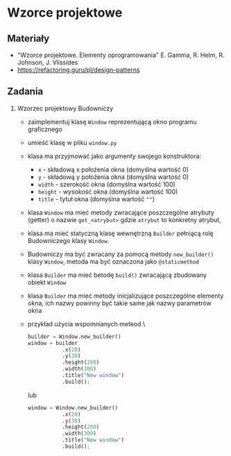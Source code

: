 # Wzorce projektowe

## Materiały
* "Wzorce projektowe. Elementy oprogramowania" E. Gamma, R. Helm, R. Johnson, J. Vlissides
* https://refactoring.guru/pl/design-patterns

## Zadania
1. Wzorzec projektowy Budowniczy
    * zaimplementuj klasę `Window` reprezentującą okno programu graficznego
    * umieść klasę w pliku `window.py`
    * klasa ma przyjmować jako argumenty swojego konstruktora:
        * `x` - składową x położenia okna (domyślna wartość 0)
        * `y` - składową y położenia okna (domyślna wartość 0)
        * `width` - szerokość okna (domyślna wartość 100)
        * `height` - wysokość okna (domyślna wartość 100)
        * `title` - tytuł okna (domyślna wartość `""`)
    * klasa `Window` ma mieć metody zwracające poszczególne atrybuty (getter) o nazwie `get_<atrybut>` gdzie `atrybut` to konkretny atrybut,
    * klasa ma mieć statyczną klasę wewnętrzną `Builder` pełniącą rolę Budowniczego klasy `Window`.
    * Budowniczy ma być zwracany za pomocą metody `new_builder()` klasy `Window`, metoda ma być oznaczona jako `@staticmethod`
    * klasa `Builder` ma mieć betodę `build()` zwracającą zbudowany obiekt `Window`
    * klasa `Builder` ma mieć metody inicjalizujące poszczególne elementy okna, ich nazwy powinny być takie same jak nazwy parametrów okna
    * przykład użycia wspomnianych meteod \

      ```python
      builder = Window.new_builder()
      window = builder
                 .x(20)
                 .y(30)
                 .height(200)
                 .width(300)
                 .title("New window")
                 .build();
      ```

      lub

      ```python
      window = Window.new_builder()
                 .x(20)
                 .y(30)
                 .height(200)
                 .width(300)
                 .title("New window")
                 .build();
      ```